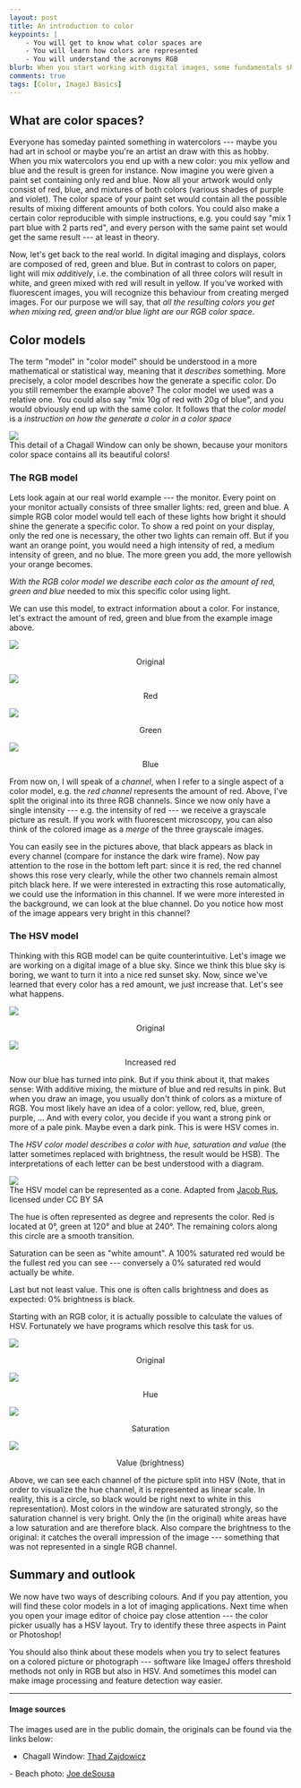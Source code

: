 ```yaml
---
layout: post
title: An introduction to color
keypoints: | 
    - You will get to know what color spaces are
    - You will learn how colors are represented
    - You will understand the acronyms RGB
blurb: When you start working with digital images, some fundamentals should be known. Here we will take a look at color spaces and models --- ways to represent and break up the "contents" of a color. This knowledge can come in handy, when you want to do automatic feature detection in an image. Maybe you are interested in red precipitates or want to distinguish a purple cell from a green one? Or maybe you are just interested in some basics about images without complicated formulas.
comments: true
tags: [Color, ImageJ Basics]
---
```


## What are color spaces?

Everyone has someday painted something in watercolors --- maybe you had art in school or maybe you're an artist an draw with this as hobby. When you mix watercolors you end up with a new color: you mix yellow and blue and the result is green for instance. Now imagine you were given a paint set containing only red and blue. Now all your artwork would only consist of red, blue, and mixtures of both colors (various shades of purple and violet). The color space of your paint set would contain all the possible results of mixing different amounts of both colors. You could also make a certain color reproducible with simple instructions, e.g. you could say "mix 1 part blue with 2 parts red", and every person with the same paint set would get the same result --- at least in theory.

Now, let's get back to the real world. In digital imaging and displays, colors are composed of red, green and blue. But in contrast to colors on paper, light will mix *additively*, i.e. the combination of all three colors will result in white, and green mixed with red will result in yellow. If you've worked with fluorescent images, you will recognize this behaviour from creating merged images. For our purpose we will say, that *all the resulting colors you get when mixing red, green and/or blue light are our RGB color space*.

## Color models

The term "model" in "color model" should be understood in a more mathematical or statistical way, meaning that it *describes* something. More precisely, a color model describes how the generate a specific color. Do you still remember the example above? The color model we used was a relative one. You could also say "mix 10g of red with 20g of blue", and you would obviously end up with the same color. It follows that the *color model* is a *instruction on how the generate a color in a color space*

<div class="grid-x align-center">
    <div class="cell large-6">
        <div class="card">
        <img src="/images/color_examples/example_small.jpg" itemprop="image" />
        <div class="card-section sub">This detail of a Chagall Window can only be shown, because your monitors color space contains all its beautiful colors!</div>
        </div>
    </div>
</div>

### The RGB model

Lets look again at our real world example --- the monitor. Every point on your monitor actually consists of three smaller lights: red, green and blue. A simple RGB color model would tell each of these lights how bright it should shine the generate a specific color. To show a red point on your display, only the red one is necessary, the other two lights can remain off. But if you want an orange point, you would need a high intensity of red, a medium intensity of green, and no blue. The more green you add, the more yellowish your orange becomes.

*With the RGB color model we describe each color as the amount of red, green and blue* needed to mix this specific color using light.

We can use this model, to extract information about a color. For instance, let's extract the amount of red, green and blue from the example image above.

<div class="grid-x grid-padding-x">
    <div class="cell medium-3">
        <div class="card"><img src="/images/color_examples/example_small.jpg" />
        <div class="card-section"><p class="sub" style="text-align:center">Original</p></div></div>
    </div>
    <div class="cell medium-3">
        <div class="card"><img src="/images/color_examples/Red.jpg" />
        <div class="card-section"><p class="sub" style="text-align:center">Red</p></div></div>
    </div>
    <div class="cell medium-3">
        <div class="card"><img src="/images/color_examples/Green.jpg" />
        <div class="card-section"><p class="sub" style="text-align:center">Green</p></div></div>
    </div>
    <div class="cell medium-3">
        <div class="card"><img src="/images/color_examples/Blue.jpg" />
        <div class="card-section"><p class="sub" style="text-align:center">Blue</p></div></div>
    </div>
</div>

From now on, I will speak of a *channel*, when I refer to a single aspect of a color model, e.g. the *red channel* represents the amount of red. Above, I've split the original into its three RGB channels. Since we now only have a single intensity --- e.g. the intensity of red --- we receive a grayscale picture as result. If you work with fluorescent microscopy, you can also think of the colored image as a *merge* of the three grayscale images.

You can easily see in the pictures above, that black appears as black in every channel (compare for instance the dark wire frame). Now pay attention to the rose in the bottom left part: since it is red, the red channel shows this rose very clearly, while the other two channels remain almost pitch black here. If we were interested in extracting this rose automatically, we could use the information in this channel. If we were more interested in the background, we can look at the blue channel. Do you notice how most of the image appears very bright in this channel?

### The HSV model

Thinking with this RGB model can be quite counterintuitive. Let's image we are working on a digital image of a blue sky. Since we think this blue sky is boring, we want to turn it into a nice red sunset sky. Now, since we've learned that every color has a red amount, we just increase that. Let's see what happens. 

<div class="grid-x grid-padding-x">
    <div class="cell medium-6">
        <div class="card"><img src="/images/color_examples/rgb_original.jpg" />
        <div class="card-section"><p class="sub" style="text-align:center">Original</p></div></div>
    </div>
    <div class="cell medium-6">
        <div class="card"><img src="/images/color_examples/rgb_with_red.jpg" />
        <div class="card-section"><p class="sub" style="text-align:center">Increased red</p></div></div>
    </div>
</div>

Now our blue has turned into pink. But if you think about it, that makes sense: With additive mixing, the mixture of blue and red results in pink. But when you draw an image, you usually don't think of colors as a mixture of RGB. You most likely have an idea of a color: yellow, red, blue, green, purple, ... And with every color, you decide if you want a strong pink or more of a pale pink. Maybe even a dark pink. This is were HSV comes in.

The *HSV color model describes a color with hue, saturation and value* (the latter sometimes replaced with brightness, the result would be HSB). The interpretations of each letter can be best understood with a diagram.

<div class="grid-x align-center">
    <div class="cell large-6">
        <div class="card">
            <img src="/images/color_examples/hsv_model.png" />
            <div class="card-section sub">The HSV model can be represented as a cone. Adapted from <a href="https://commons.wikimedia.org/wiki/File:Hsl-hsv_models.svg" target="_blank">Jacob Rus</a>, licensed under CC BY SA</div>
        </div>
    </div>
</div>

The hue is often represented as degree and represents the color. Red is located at 0°, green at 120° and blue at 240°. The remaining colors along this circle are a smooth transition.

Saturation can be seen as "white amount". A 100% saturated red would be the fullest red you can see --- conversely a 0% saturated red would actually be white.

Last but not least value. This one is often calls brightness and does as expected: 0% brightness is black.

Starting with an RGB color, it is actually possible to calculate the values of HSV. Fortunately we have programs which resolve this task for us.

<div class="grid-x grid-padding-x">
    <div class="cell medium-3">
        <div class="card">
            <img src="/images/color_examples/example_small.jpg" />
            <div class="card-section"><p class="sub" style="text-align:center">Original</p></div>
        </div>
    </div>
    <div class="cell medium-3">
        <div class="card">
            <img src="/images/color_examples/Hue.jpg" />
            <div class="card-section"><p class="sub" style="text-align:center">Hue</p></div>
        </div>
    </div>
    <div class="cell medium-3">
        <div class="card">
            <img src="/images/color_examples/Saturation.jpg" />
            <div class="card-section"><p class="sub" style="text-align:center">Saturation</p></div>
        </div>
    </div>
    <div class="cell medium-3">
        <div class="card">
            <img src="/images/color_examples/Brightness.jpg" />
            <div class="card-section"><p class="sub" style="text-align:center">Value (brightness)</p></div>
        </div>
    </div>
</div>

Above, we can see each channel of the picture split into HSV (Note, that in order to visualize the hue channel, it is represented as linear scale. In reality, this is a circle, so black would be right next to white in this representation). Most colors in the window are saturated strongly, so the saturation channel is very bright. Only the (in the original) white areas have a low saturation and are therefore black. Also compare the brightness to the original: it catches the overall impression of the image --- something that was not represented in a single RGB channel.

## Summary and outlook

We now have two ways of describing colours. And if you pay attention, you will find these color models in a lot of imaging applications. Next time when you open your image editor of choice pay close attention --- the color picker usually has a HSV layout. Try to identify these three aspects in Paint or Photoshop!

You should also think about these models when you try to select features on a colored picture or photograph --- software like ImageJ offers threshold methods not only in RGB but also in HSV. And sometimes this model can make image processing and feature detection way easier.

----

#### Image sources

The images used are in the public domain, the originals can be found via the links below:

- Chagall Window: <a href="https://www.flickr.com/photos/thadz/11257267733/" target="_blank">Thad Zajdowicz
</a>
- Beach photo: <a href="https://www.flickr.com/photos/mustangjoe/26793374391/" target="_blank">Joe deSousa
</a>